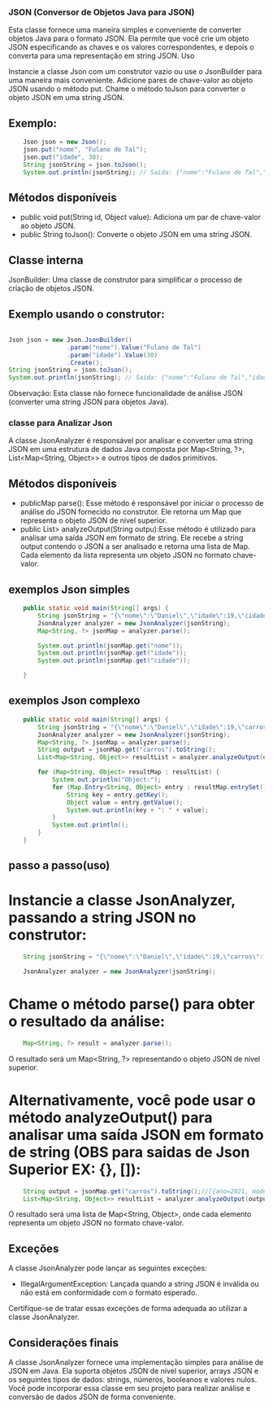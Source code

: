 ### JSON (Conversor de Objetos Java para JSON)

Esta classe fornece uma maneira simples e conveniente de converter objetos Java para o formato JSON. Ela permite que você crie um objeto JSON especificando as chaves e os valores correspondentes, e depois o converta para uma representação em string JSON.
Uso

Instancie a classe Json com um construtor vazio ou use o JsonBuilder para uma maneira mais conveniente.
Adicione pares de chave-valor ao objeto JSON usando o método put.
Chame o método toJson para converter o objeto JSON em uma string JSON.

## Exemplo:

```java
    Json json = new Json();
    json.put("nome", "Fulano de Tal");
    json.put("idade", 30);
    String jsonString = json.toJson();
    System.out.println(jsonString); // Saída: {"nome":"Fulano de Tal","idade":30}
```

## Métodos disponíveis

<ul>
    <li>public void put(String id, Object value): Adiciona um par de chave-valor ao objeto JSON.</li>
    <li>public String toJson(): Converte o objeto JSON em uma string JSON.</li>
</ul>

## Classe interna

JsonBuilder: Uma classe de construtor para simplificar o processo de criação de objetos JSON.

## Exemplo usando o construtor:

```java

Json json = new Json.JsonBuilder()
                .param("nome").Value("Fulano de Tal")
                .param("idade").Value(30)
                .Create();
String jsonString = json.toJson();
System.out.println(jsonString); // Saída: {"nome":"Fulano de Tal","idade":30}
```

Observação: Esta classe não fornece funcionalidade de análise JSON (converter uma string JSON para objetos Java).

### classe para Analizar Json

A classe JsonAnalyzer é responsável por analisar e converter uma string JSON em uma estrutura de dados Java composta por Map<String, ?>, List<Map<String, Object>> e outros tipos de dados primitivos.

## Métodos disponíveis

<ul>
    <li>publicMap<String, ?> parse(): Esse método é responsável por iniciar o processo de análise do JSON fornecido no construtor. Ele retorna um Map que representa o objeto JSON de nível superior.</li>
    <li>public List<Map<String, Object>> analyzeOutput(String outpu):Esse método é utilizado para analisar uma saída JSON em formato de string. Ele recebe a string output contendo o JSON a ser analisado e retorna uma lista de Map<String, Object>. Cada elemento da lista representa um objeto JSON no formato chave-valor.</li>
</ul>

## exemplos Json simples

```java
    public static void main(String[] args) {
        String jsonString = "{\"nome\":\"Daniel\",\"idade\":19,\"cidade\":\"salvador\"}";
        JsonAnalyzer analyzer = new JsonAnalyzer(jsonString);
        Map<String, ?> jsonMap = analyzer.parse();

        System.out.println(jsonMap.get("nome"));
        System.out.println(jsonMap.get("idade"));
        System.out.println(jsonMap.get("cidade"));

    }

```


## exemplos Json complexo

```java
    public static void main(String[] args) {
        String jsonString = "{\"nome\":\"Daniel\",\"idade\":19,\"carros\":[{\"modelo\":\"BMW\",\"ano\":2021},{\"modelo\":\"Audi\",\"ano\":2022}],\"cidade\":\"salvador\"}";
        JsonAnalyzer analyzer = new JsonAnalyzer(jsonString);
        Map<String, ?> jsonMap = analyzer.parse();
        String output = jsonMap.get("carros").toString();
        List<Map<String, Object>> resultList = analyzer.analyzeOutput(output);

        for (Map<String, Object> resultMap : resultList) {
            System.out.println("Object:");
            for (Map.Entry<String, Object> entry : resultMap.entrySet()) {
                String key = entry.getKey();
                Object value = entry.getValue();
                System.out.println(key + ": " + value);
            }
            System.out.println();
        }
    }
```


## passo a passo(uso)

# Instancie a classe JsonAnalyzer, passando a string JSON no construtor:

```java
    String jsonString = "{\"nome\":\"Daniel\",\"idade\":19,\"carros\":[{\"modelo\":\"BMW\",\"ano\":2021},{\"modelo\":\"Audi\",\"ano\":2022}],\"cidade\":\"salvador\"}";

    JsonAnalyzer analyzer = new JsonAnalyzer(jsonString);

```

# Chame o método parse() para obter o resultado da análise:

```java
    Map<String, ?> result = analyzer.parse();
```

O resultado será um Map<String, ?> representando o objeto JSON de nível superior.

# Alternativamente, você pode usar o método analyzeOutput() para analisar uma saída JSON em formato de string (OBS para saidas de Json Superior EX: {}, []):

```java
    String output = jsonMap.get("carros").toString();//[{ano=2021, modelo=BMW}, {ano=2022, modelo=Audi}]
    List<Map<String, Object>> resultList = analyzer.analyzeOutput(output);
```

O resultado será uma lista de Map<String, Object>, onde cada elemento representa um objeto JSON no formato chave-valor.


## Exceções

A classe JsonAnalyzer pode lançar as seguintes exceções:

<ul>
    <li>IllegalArgumentException: Lançada quando a string JSON é inválida ou não está em conformidade com o formato esperado.</li>
</ul>

Certifique-se de tratar essas exceções de forma adequada ao utilizar a classe JsonAnalyzer.


## Considerações finais

A classe JsonAnalyzer fornece uma implementação simples para análise de JSON em Java. Ela suporta objetos JSON de nível superior, arrays JSON e os seguintes tipos de dados: strings, números, booleanos e valores nulos. Você pode incorporar essa classe em seu projeto para realizar análise e conversão de dados JSON de forma conveniente.
